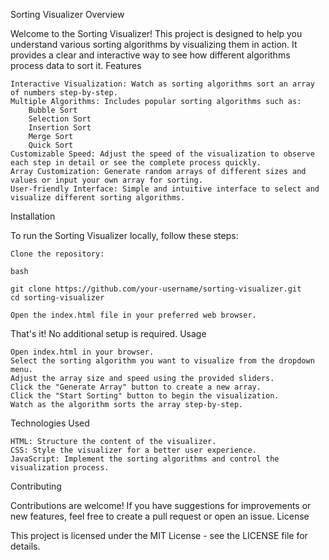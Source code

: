 Sorting Visualizer
Overview

Welcome to the Sorting Visualizer! This project is designed to help you understand various sorting algorithms by visualizing them in action. It provides a clear and interactive way to see how different algorithms process data to sort it.
Features

    Interactive Visualization: Watch as sorting algorithms sort an array of numbers step-by-step.
    Multiple Algorithms: Includes popular sorting algorithms such as:
        Bubble Sort
        Selection Sort
        Insertion Sort
        Merge Sort
        Quick Sort
    Customizable Speed: Adjust the speed of the visualization to observe each step in detail or see the complete process quickly.
    Array Customization: Generate random arrays of different sizes and values or input your own array for sorting.
    User-friendly Interface: Simple and intuitive interface to select and visualize different sorting algorithms.

Installation

To run the Sorting Visualizer locally, follow these steps:

    Clone the repository:

    bash

    git clone https://github.com/your-username/sorting-visualizer.git
    cd sorting-visualizer

    Open the index.html file in your preferred web browser.

That's it! No additional setup is required.
Usage

    Open index.html in your browser.
    Select the sorting algorithm you want to visualize from the dropdown menu.
    Adjust the array size and speed using the provided sliders.
    Click the "Generate Array" button to create a new array.
    Click the "Start Sorting" button to begin the visualization.
    Watch as the algorithm sorts the array step-by-step.

Technologies Used

    HTML: Structure the content of the visualizer.
    CSS: Style the visualizer for a better user experience.
    JavaScript: Implement the sorting algorithms and control the visualization process.

Contributing

Contributions are welcome! If you have suggestions for improvements or new features, feel free to create a pull request or open an issue.
License

This project is licensed under the MIT License - see the LICENSE file for details.

